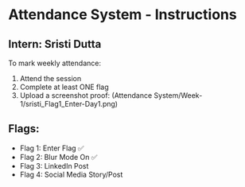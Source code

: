 
# Attendance System - Instructions

## Intern: Sristi Dutta

To mark weekly attendance:
1. Attend the session
2. Complete at least ONE flag
3. Upload a screenshot proof: (Attendance System/Week-1/sristi_Flag1_Enter-Day1.png)

## Flags:
- Flag 1: Enter Flag ✅
- Flag 2: Blur Mode On ✅
- Flag 3: LinkedIn Post 
- Flag 4: Social Media Story/Post
